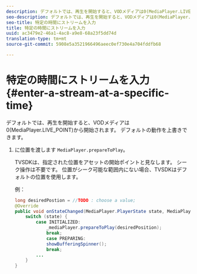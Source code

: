```yaml
---
description: デフォルトでは、再生を開始すると、VODメディアは0(MediaPlayer.LIVE_POINT)から開始されます。 デフォルトの動作を上書きできます。
seo-description: デフォルトでは、再生を開始すると、VODメディアは0(MediaPlayer.LIVE_POINT)から開始されます。 デフォルトの動作を上書きできます。
seo-title: 特定の時間にストリームを入力
title: 特定の時間にストリームを入力
uuid: ac3479e2-46a1-4ac8-a9e8-68a23f5dd74d
translation-type: tm+mt
source-git-commit: 5908e5a3521966496aeec0ef730e4a704fddfb68

---
```



# 特定の時間にストリームを入力 {#enter-a-stream-at-a-specific-time}

デフォルトでは、再生を開始すると、VODメディアは0(MediaPlayer.LIVE_POINT)から開始されます。 デフォルトの動作を上書きできます。

1. に位置を渡します `MediaPlayer.prepareToPlay`。

   TVSDKは、指定された位置をアセットの開始ポイントと見なします。 シーク操作は不要です。 位置がシーク可能な範囲内にない場合、TVSDKはデフォルトの位置を使用します。

   例：

   ```java
   long desiredPostion = //TODO : choose a value; 
   @Override 
   public void onStateChanged(MediaPlayer.PlayerState state, MediaPlayerNotification notification) { 
       switch (state) { 
           case INITIALIZED: 
               _mediaPlayer.prepareToPlay(desiredPosition); 
               break; 
               case PREPARING: 
               showBufferingSpinner(); 
               break; 
           ... 
       } 
   } 
   ```

